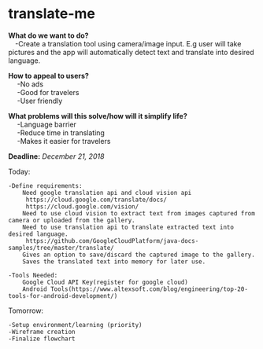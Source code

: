 # translate-me

<b>What do we want to do?</b>
<br>
&emsp;-Create a translation tool using camera/image input. E.g user will take pictures and the app will automatically detect text and translate into desired language.

<b>How to appeal to users?</b>
<br>
&emsp;
	-No ads
<br>
&emsp;
	-Good for travelers
<br>
&emsp;
	-User friendly

<b>What problems will this solve/how will it simplify life?</b>
<br>
&emsp;
	-Language barrier
<br>
&emsp;
	-Reduce time in translating
<br>
&emsp;
	-Makes it easier for travelers


<b>Deadline:</b> <i>December 21, 2018</i>

Today: 

	-Define requirements:
		Need google translation api and cloud vision api
		 https://cloud.google.com/translate/docs/
		 https://cloud.google.com/vision/
		Need to use cloud vision to extract text from images captured from camera or uploaded from the gallery.
		Need to use translation api to translate extracted text into desired language.
		 https://github.com/GoogleCloudPlatform/java-docs-samples/tree/master/translate/
		Gives an option to save/discard the captured image to the gallery.
		Saves the translated text into memory for later use.

	-Tools Needed:
		Google Cloud API Key(register for google cloud)
		Android Tools(https://www.altexsoft.com/blog/engineering/top-20-tools-for-android-development/)		


Tomorrow: 


	-Setup environment/learning (priority)
	-Wireframe creation
	-Finalize flowchart
